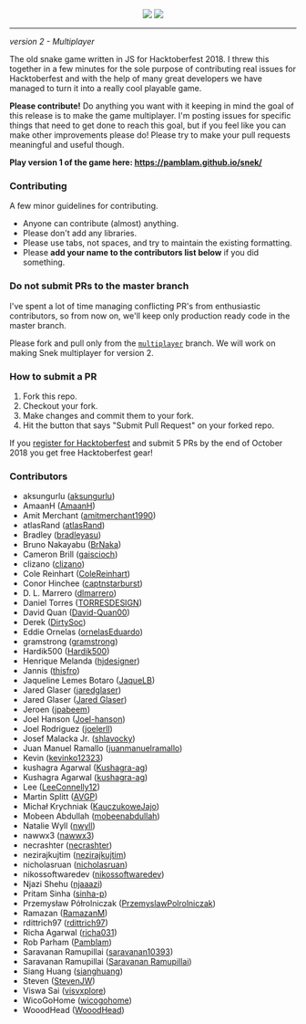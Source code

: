<p align="center">
<img src='https://i.imgur.com/j95GpFY.png' />
<img src='https://i.imgur.com/NlHNmOp.png' />
<hr>
</p>

*version 2 - Multiplayer*

The old snake game written in JS for Hacktoberfest 2018. I threw this together in a few minutes for the sole purpose of contributing real issues for Hacktoberfest and with the help of many great developers we have managed to turn it into a really cool playable game. 

**Please contribute!** Do anything you want with it keeping in mind the goal of this release is to make the game multiplayer. I'm posting issues for specific things that need to get done to reach this goal, but if you feel like you can make other improvements please do! Please try to make your pull requests meaningful and useful though.

**Play version 1 of the game here: https://pamblam.github.io/snek/**

### Contributing

A few minor guidelines for contributing.
 - Anyone can contribute (almost) anything.
 - Please don't add any libraries.
 - Please use tabs, not spaces, and try to maintain the existing formatting.
 - Please **add your name to the contributors list below** if you did something.

### Do not submit PRs to the master branch

I've spent a lot of time managing conflicting PR's from enthusiastic contributors, so from now on, we'll keep only production ready code in the master branch.

Please fork and pull only from the [`multiplayer`](https://github.com/Pamblam/snek/tree/multiplayer) branch. We will work on making Snek multiplayer for version 2.

### How to submit a PR

 1. Fork this repo.
 2. Checkout your fork.
 3. Make changes and commit them to your fork.
 4. Hit the button that says "Submit Pull Request" on your forked repo.

If you [register for Hacktoberfest](https://hacktoberfest.digitalocean.com/sign_up/register) and submit 5 PRs by the end of October 2018 you get free Hacktoberfest gear!

### Contributors

 - aksungurlu ([aksungurlu](https://github.com/aksungurlu))
 - AmaanH ([AmaanH](https://github.com/AmaanH))
 - Amit Merchant ([amitmerchant1990](https://github.com/amitmerchant1990))
 - atlasRand ([atlasRand](https://github.com/atlasRand))
 - Bradley ([bradleyasu](https://github.com/bradleyasu))
 - Bruno Nakayabu ([BrNaka](https://github.com/BrNaka))
 - Cameron Brill ([gaiscioch](https://github.com/gaiscioch))
 - clizano ([clizano](https://github.com/clizano))
 - Cole Reinhart ([ColeReinhart](https://github.com/ColeReinhart))
 - Conor Hinchee ([captnstarburst](https://github.com/captnstarburst))
 - D. L. Marrero      ([dlmarrero](https://github.com/dlmarrero))
 - Daniel Torres ([TORRESDESIGN](https://github.com/TORRESDESIGN))
 - David Quan      ([David-Quan00](https://github.com/David-Quan00))
 - Derek ([DirtySoc](https://github.com/DirtySoc))
 - Eddie Ornelas ([ornelasEduardo](https://github.com/ornelasEduardo))
 - gramstrong ([gramstrong](https://github.com/gramstrong))
 - Hardik500 ([Hardik500](https://github.com/Hardik500))
 - Henrique Melanda ([hjdesigner](https://github.com/hjdesigner))
 - Jannis ([thisfro](https://github.com/thisfro))
 - Jaqueline Lemes Botaro ([JaqueLB](https://github.com/JaqueLB))
 - Jared Glaser ([jaredglaser](https://github.com/jaredglaser))
 - Jared Glaser    ([Jared Glaser](https://github.com/jaredglaser))
 - Jeroen ([jpabeem](https://github.com/jpabeem))
 - Joel Hanson ([Joel-hanson](https://github.com/Joel-hanson))
 - Joel Rodriguez ([joelerll](https://github.com/joelerll))
 - Josef Malacka Jr. ([shlavocky](https://github.com/shlavocky))
 - Juan Manuel Ramallo      ([juanmanuelramallo](https://github.com/juanmanuelramallo))
 - Kevin ([kevinko12323](https://github.com/kevinko12323))
 - kushagra Agarwal ([Kushagra-ag](https://github.com/Kushagra-ag))
 - Kushagra Agarwal     ([kushagra-ag](https://github.com/kushagra-ag))
 - Lee ([LeeConnelly12](https://github.com/LeeConnelly12))
 - Martin Splitt ([AVGP](https://github.com/AVGP))
 - Michał Krychniak      ([KauczukoweJajo](https://github.com/KauczukoweJajo))
 - Mobeen Abdullah ([mobeenabdullah](https://github.com/mobeenabdullah))
 - Natalie Wyll ([nwyll](https://github.com/nwyll))
 - nawwx3 ([nawwx3](https://github.com/nawwx3))
 - necrashter ([necrashter](https://github.com/necrashter))
 - nezirajkujtim ([nezirajkujtim](https://github.com/nezirajkujtim))
 - nicholasruan ([nicholasruan](https://github.com/nicholasruan))
 - nikossoftwaredev ([nikossoftwaredev](https://github.com/nikossoftwaredev))
 - Njazi Shehu ([njaaazi](https://github.com/njaaazi))
 - Pritam Sinha ([sinha-p](https://github.com/sinha-p))
 - Przemysław Półrolniczak      ([PrzemyslawPolrolniczak](https://github.com/PrzemyslawPolrolniczak))
 - Ramazan ([RamazanM](https://github.com/RamazanM))
 - rdittrich97 ([rdittrich97](https://github.com/rdittrich97))
 - Richa Agarwal ([richa031](https://github.com/richa031))
 - Rob Parham ([Pamblam](https://github.com/Pamblam))
 - Saravanan Ramupillai ([saravanan10393](https://github.com/saravanan10393))
 - Saravanan Ramupillai      ([Saravanan Ramupillai](https://github.com/saravanan10393))
 - Siang Huang ([sianghuang](https://github.com/sianghuang))
 - Steven ([StevenJW](https://github.com/StevenJW))
 - Viswa Sai    ([visvxplore](https://github.com/visvxplore))
 - WicoGoHome ([wicogohome](https://github.com/wicogohome))
 - WooodHead ([WooodHead](https://github.com/WooodHead))
